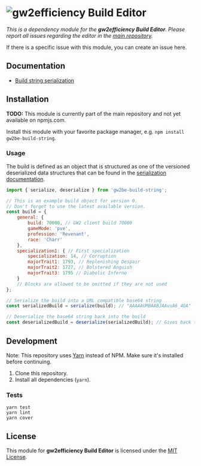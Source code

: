 # ![gw2efficiency Build Editor](docs/github-banner.png)
*This is a dependency module for the **gw2efficiency Build Editor**.
Please report all issues regarding the editor in the [main repository](https://github.com/darthmaim/gw2builds).*

If there is a specific issue with this module, you can create an issue here.


## Documentation
- [Build string serialization](docs/serialization.md)


## Installation
**TODO:** This module is currently part of the main repository and not yet available on npmjs.com.

Install this module with your favorite package manager, e.g. `npm install gw2be-build-string`.


### Usage
The build is defined as an object that is structured as one of the versioned deserialized
data structures that can be found in the [serialization documentation](docs/serialization.md).

```javascript
import { serialize, deserialize } from 'gw2be-build-string';

// This is an example build object for version 0.
// Don't forget to use the latest available version.
const build = {
    general: {
        build: 70000, // GW2 client build 70000
        gameMode: 'pve',
        profession: 'Revenant',
        race: 'Charr'
    },
    specialization1: { // First specialization
        specialization: 14, // Corruption
        majorTrait1: 1793, // Replenishing Despair
        majorTrait2: 1727, // Bolstered Anguish
        majorTrait3: 1795 // Diabolic Inferno
    }
    // Blocks are allowed to be omitted if they are not used
};

// Serialize the build into a URL compatible base64 string
const serializedBuild = serialize(build); // "AAAAAUMBAABJAAvuA6_4GA"

// Deserialize the base64 string back into the build
const deserializedBuild = deserialize(serializedBuild); // Gives back the original build above
```


## Development
Note: This repository uses [Yarn](https://yarnpkg.com/) instead of NPM.
Make sure it's installed before continuing.

1. Clone this repository.
2. Install all dependencies (`yarn`).

### Tests
```
yarn test
yarn lint
yarn cover
```


## License
This module for **gw2efficiency Build Editor** is licensed under the [MIT License](LICENSE).
